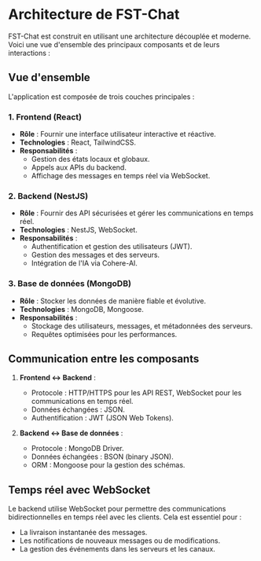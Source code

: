 # Architecture de FST-Chat

FST-Chat est construit en utilisant une architecture découplée et moderne. Voici une vue d'ensemble des principaux composants et de leurs interactions :

## Vue d'ensemble

L'application est composée de trois couches principales :

### 1. **Frontend (React)**
- **Rôle** : Fournir une interface utilisateur interactive et réactive.
- **Technologies** : React, TailwindCSS.
- **Responsabilités** :
  - Gestion des états locaux et globaux.
  - Appels aux APIs du backend.
  - Affichage des messages en temps réel via WebSocket.

### 2. **Backend (NestJS)**
- **Rôle** : Fournir des API sécurisées et gérer les communications en temps réel.
- **Technologies** : NestJS, WebSocket.
- **Responsabilités** :
  - Authentification et gestion des utilisateurs (JWT).
  - Gestion des messages et des serveurs.
  - Intégration de l'IA via Cohere-AI.

### 3. **Base de données (MongoDB)**
- **Rôle** : Stocker les données de manière fiable et évolutive.
- **Technologies** : MongoDB, Mongoose.
- **Responsabilités** :
  - Stockage des utilisateurs, messages, et métadonnées des serveurs.
  - Requêtes optimisées pour les performances.

## Communication entre les composants

1. **Frontend ↔ Backend** :
    - Protocole : HTTP/HTTPS pour les API REST, WebSocket pour les communications en temps réel.
    - Données échangées : JSON.
    - Authentification : JWT (JSON Web Tokens).

2. **Backend ↔ Base de données** :
    - Protocole : MongoDB Driver.
    - Données échangées : BSON (binary JSON).
    - ORM : Mongoose pour la gestion des schémas.

## Temps réel avec WebSocket

Le backend utilise WebSocket pour permettre des communications bidirectionnelles en temps réel avec les clients. Cela est essentiel pour :
- La livraison instantanée des messages.
- Les notifications de nouveaux messages ou de modifications.
- La gestion des événements dans les serveurs et les canaux.

